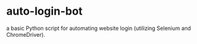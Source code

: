 # auto-login-bot
a basic Python script for automating website login (utilizing Selenium and ChromeDriver).
